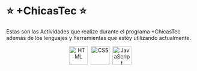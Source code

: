 # ⭐ +ChicasTec ⭐
<p>Estas son las Actividades que realize durante el programa +ChicasTec además de los lenguajes y herramientas que estoy utilizando actualmente.</p>
<div align="center">
    <img src="https://i.ibb.co/njPwVZ3/html.png" title="HTML5" alt="HTML" width="50" height="50"/>&nbsp;
    <img src="https://i.ibb.co/nLJq07C/css.png" alt="CSS" width="50" height="50"/>&nbsp;
    <img src="https://i.ibb.co/4TZ0Q4r/js.png" alt="JavaScript" width="50" height="50"/>&nbsp;
</div>  
